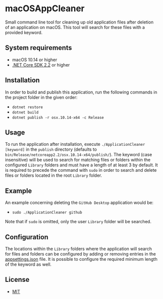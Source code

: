 # macOSAppCleaner
Small command line tool for cleaning up old application files after deletion of an application on macOS. This tool will search for these files with a provided keyword.

## System requirements
- macOS 10.14 or higher
- [.NET Core SDK 2.2](https://dotnet.microsoft.com/download) or higher

## Installation
In order to build and publish this application, run the following commands in the project folder in the given order:
- `dotnet restore`
- `dotnet build`
- `dotnet publish -r osx.10.14-x64 -c Release`

## Usage
To run the application after installation, execute `./ApplicationCleaner [keyword]` in the `publish` directory (defaults to `bin/Release/netcoreapp2.2/osx.10.14-x64/publish/`). The keyword (case insensitive) will be used to search for matching files or folders within the configured `Library` folders and must have a length of at least 3 by default. It is required to precede the command with `sudo` in order to search and delete files or folders located in the root `Library` folder.

## Example
An example concerning deleting the `GitHub Desktop` application would be:
- `sudo ./ApplicationCleaner github`

Note that if `sudo` is omitted, only the user `Library` folder will be searched.

## Configuration
The locations within the `Library` folders where the application will search for files and folders can be configured by adding or removing entries in the [appsettings.json](ApplicationCleaner/appsettings.json) file. It is possible to configure the required minimum length of the keyword as well.

## License
- [MIT](LICENSE)

